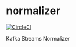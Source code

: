 # normalizer
[![CircleCI](https://circleci.com/gh/wizzie-io/normalizer.svg?style=svg)](https://circleci.com/gh/wizzie-io/normalizer)

Kafka Streams Normalizer
